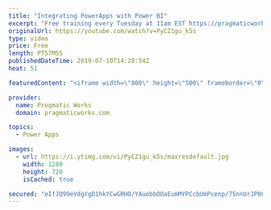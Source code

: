 ```yaml
---
title: "Integrating PowerApps with Power BI"
excerpt: "Free training every Tuesday at 11am EST https://pragmaticworks.com/resources/free-webinars/  Do you want to learn how to integrate PowerApps with Power BI?  In this demo-heavy presentation, you'll see how to integrate PowerApps applications into Power BI reports making your reports actionable.  Free"
originalUrl: https://youtube.com/watch?v=PyCZ1gu_k5s
type: video
price: Free
length: PT57M5S
publishedDateTime: 2019-07-10T14:28:54Z
heat: 51

featuredContent: "<iframe width=\"800\" height=\"500\" frameborder=\"0\" src=\"https://www.youtube.com/embed/PyCZ1gu_k5s\" allow=\"accelerometer; autoplay; encrypted-media; gyroscope; picture-in-picture\" allowfullscreen></iframe>"

provider:
  name: Progmatic Works
  domain: pragmaticworks.com

topics:
  - Power Apps

images:
  - url: https://i.ytimg.com/vi/PyCZ1gu_k5s/maxresdefault.jpg
    width: 1280
    height: 720
    isCached: true

secured: "eIfJQ99eVdgYgD1hkYCwGRHO/YAuobbOOaEumMYPCcbUmPcenp/75nnUrJP00QX2y86nHiiuDvyizNo/nES/V69vbF3m8mSReLVaZnEvG/R+VYi3/kHPqcdavVqfUaH1EnZ+b6TVVZ/0Gt5MfmjvKmDfmvqLfT1jCHYO5fqPJmae6mOLVF3tjgrwKvPxkR1VX3ha93G/XyH7wk0uh5rcMyzz5SPAvDfuWpfwOlRXYClWHrDA9VrJWZHJM0Rc6S30MOJp5JgI1PzHdmiVZNa2riQ9BTnV7fmLDQN7sLqukraIu02gi6Vj+61wLv7MZREHufR8hZB4SH5Si4YpZrCSqNZcFF9FaleMDn88y/CfmK1IAQKd/gBOVVxErCFmtNBMtxVpjj+qIjW4JKhT+xzKzFRjyktGcPxiGJ0uzwxCrqk=;FevI5sH24GjYSMV8qZSzfg=="
---
```


